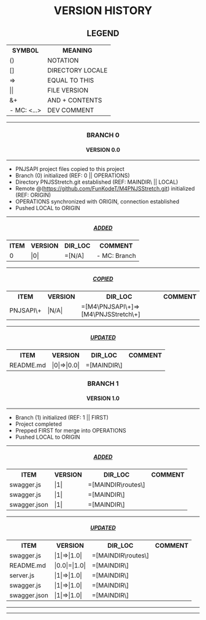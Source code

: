 <h1 align="center">VERSION HISTORY</h1>

<h2 align="center">LEGEND</h2>

<table align="center">
    <tr>
        <th>SYMBOL</th>
        <th>MEANING</th>
    </tr>
    <tr>
        <td>()</td>
        <td>NOTATION</td>
    </tr>
    <tr>
        <td>[]</td>
        <td>DIRECTORY LOCALE</td>
    </tr>
    <tr>
        <td>=></td>
        <td>EQUAL TO THIS</td>
    </tr>
    <tr>
        <td>||</td>
        <td>FILE VERSION</td>
    </tr>
    <tr>
        <td>&+</td>
        <td>AND + CONTENTS</td>
    </tr>
    <tr>
        <td>- MC: <...></td>
        <td>DEV COMMENT</td>
    </tr>
</table>

---

<h3 align="center">BRANCH 0</h3>

<h4 align="center">VERSION 0.0</h4>

---

-   PNJSAPI project files copied to this project
-   Branch (0) initialized (REF: 0 || OPERATIONS)
-   Directory PNJSStretch\.git established (REF: MAINDIR\ || LOCAL)
-   Remote @(https://github.com/FunKodeT/M4PNJSStretch.git) initialized (REF: ORIGIN)
-   OPERATIONS synchronized with ORIGIN, connection established
-   Pushed LOCAL to ORIGIN

---

<h5 align="center"><strong><em><u>ADDED</u></em></strong></h5>

<table align="center">
    <tr>
        <th>ITEM</th>
        <th>VERSION</th>
        <th>DIR_LOC</th>
        <th>COMMENT</th>
    </tr>
    <tr>
        <td>0</td>
        <td>|0|</td>
        <td>=[N/A]</td>
        <td>- MC: Branch</td>
    </tr>
</table>

---

<h5 align="center"><strong><em><u>COPIED</u></em></strong></h5>

<table align="center">
    <tr>
        <th>ITEM</th>
        <th>VERSION</th>
        <th>DIR_LOC</th>
        <th>COMMENT</th>
    </tr>
    <tr>
        <td>PNJSAPI\+</td>
        <td>|N/A|</td>
        <td>=[M4\PNJSAPI\+]=>[M4\PNJSStretch\+]</td>
        <td></td>
    </tr>
</table>

---

<h5 align="center"><strong><em><u>UPDATED</u></em></strong></h5>

<table align="center">
    <tr>
        <th>ITEM</th>
        <th>VERSION</th>
        <th>DIR_LOC</th>
        <th>COMMENT</th>
    </tr>
    <tr>
        <td>README.md</td>
        <td>|0|=>|0.0|</td>
        <td>=[MAINDIR\]</td>
        <td></td>
    </tr>
</table>

<h3 align="center">BRANCH 1</h3>

<h4 align="center">VERSION 1.0</h4>

---

-   Branch (1) initialized (REF: 1 || FIRST)
-   Project completed
-   Prepped FIRST for merge into OPERATIONS
-   Pushed LOCAL to ORIGIN

---

<h5 align="center"><strong><em><u>ADDED</u></em></strong></h5>

<table align="center">
    <tr>
        <th>ITEM</th>
        <th>VERSION</th>
        <th>DIR_LOC</th>
        <th>COMMENT</th>
    </tr>
    <tr>
        <td>swagger.js</td>
        <td>|1|</td>
        <td>=[MAINDIR\routes\]</td>
        <td></td>
    </tr>
    <tr>
        <td>swagger.js</td>
        <td>|1|</td>
        <td>=[MAINDIR\]</td>
        <td></td>
    </tr>
    <tr>
        <td>swagger.json</td>
        <td>|1|</td>
        <td>=[MAINDIR\]</td>
        <td></td>
    </tr>
</table>

---

<h5 align="center"><strong><em><u>UPDATED</u></em></strong></h5>

<table align="center">
    <tr>
        <th>ITEM</th>
        <th>VERSION</th>
        <th>DIR_LOC</th>
        <th>COMMENT</th>
    </tr>
    <tr>
        <td>swagger.js</td>
        <td>|1|=>|1.0|</td>
        <td>=[MAINDIR\routes\]</td>
        <td></td>
    </tr>
    <tr>
        <td>README.md</td>
        <td>|0.0|=|1.0|</td>
        <td>=[MAINDIR\]</td>
        <td></td>
    </tr>
    <tr>
        <td>server.js</td>
        <td>|1|=>|1.0|</td>
        <td>=[MAINDIR\]</td>
        <td></td>
    </tr>
    <tr>
        <td>swagger.js</td>
        <td>|1|=>|1.0|</td>
        <td>=[MAINDIR\]</td>
        <td></td>
    </tr>
    <tr>
        <td>swagger.json</td>
        <td>|1|=>|1.0|</td>
        <td>=[MAINDIR\]</td>
        <td></td>
    </tr>
</table>

---

---
